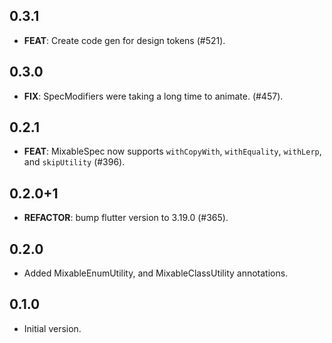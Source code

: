 ## 0.3.1

 - **FEAT**: Create code gen for design tokens (#521).

## 0.3.0

 - **FIX**: SpecModifiers were taking a long time to animate. (#457).

## 0.2.1

 - **FEAT**: MixableSpec now supports `withCopyWith`, `withEquality`, `withLerp`, and `skipUtility` (#396).

## 0.2.0+1

 - **REFACTOR**: bump flutter version to 3.19.0 (#365).

## 0.2.0

- Added MixableEnumUtility, and MixableClassUtility annotations.

## 0.1.0

- Initial version.
